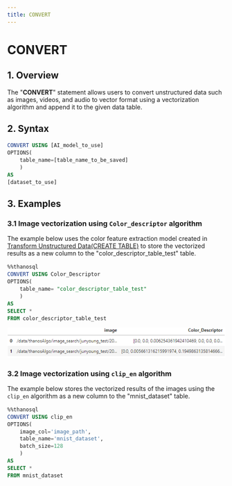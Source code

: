 ```yaml
---
title: CONVERT
---
```


# __CONVERT__

## __1. Overview__

The "__CONVERT__" statement allows users to convert unstructured data such as images, videos, and audio to vector format using a vectorization algorithm and append it to the given data table. 
## __2. Syntax__

```sql
CONVERT USING [AI_model_to_use]
OPTIONS(
    table_name=[table_name_to_be_saved]
    )
AS
[dataset_to_use]
```

## __3. Examples__

### __3.1 Image vectorization using `Color_descriptor` algorithm__
The example below uses the color feature extraction model created in [Transform Unstructured Data(CREATE TABLE)](/en/how-to_guides/ThanoSQL_query/CREATE_TABLE_SYNTAX/) to store the vectorized results as a new column to the "color_descriptor_table_test" table.

```sql
%%thanosql
CONVERT USING Color_Descriptor
OPTIONS(
    table_name= "color_descriptor_table_test"
    )
AS
SELECT *
FROM color_descriptor_table_test
```

[![IMAGE](/img/thanosql_syntax/query/CONVERT/img1.png)](/img/thanosql_syntax/query/CONVERT/img1.png)

### __3.2 Image vectorization using `clip_en` algorithm__

The example below stores the vectorized results of the images using the `clip_en` algorithm as a new column to the "mnist_dataset" table.

```sql
%%thanosql
CONVERT USING clip_en
OPTIONS(
    image_col='image_path',
    table_name='mnist_dataset',
    batch_size=128
    )
AS
SELECT *
FROM mnist_dataset
```
